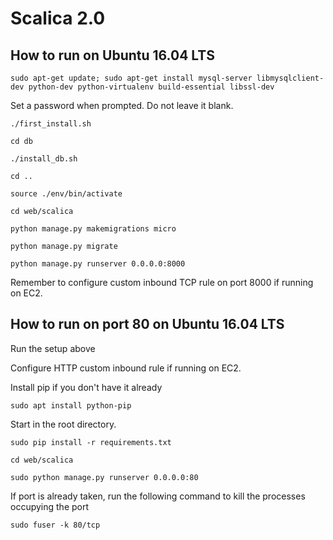 # Scalica 2.0

## How to run on Ubuntu 16.04 LTS
```
sudo apt-get update; sudo apt-get install mysql-server libmysqlclient-dev python-dev python-virtualenv build-essential libssl-dev
```
Set a password when prompted. Do not leave it blank.
```
./first_install.sh

cd db

./install_db.sh

cd ..

source ./env/bin/activate

cd web/scalica

python manage.py makemigrations micro

python manage.py migrate

python manage.py runserver 0.0.0.0:8000
```
Remember to configure custom inbound TCP rule on port 8000 if running on EC2. 

## How to run on port 80 on Ubuntu 16.04 LTS
Run the setup above

Configure HTTP custom inbound rule if running on EC2.

Install pip if you don't have it already
```
sudo apt install python-pip
```

Start in the root directory.
```
sudo pip install -r requirements.txt

cd web/scalica

sudo python manage.py runserver 0.0.0.0:80
```
If port is already taken, run the following command to kill the processes occupying the port
```
sudo fuser -k 80/tcp
```
